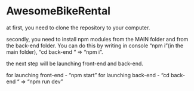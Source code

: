 # AwesomeBikeRental

at first,  you need to clone the repository to your computer. 

secondly, you need to install npm modules from the MAIN folder and from the back-end folder. You can do this by writing in console “npm i”(in the main folder), “cd back-end “ => “npm i”. 

the next step will be launching front-end and back-end. 

for launching front-end - “npm start”
for launching back-end - “cd back-end “ => “npm run dev”

